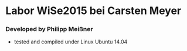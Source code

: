 # Labor WiSe2015 bei Carsten Meyer
### Developed by Philipp Meißner
* tested and compiled under Linux Ubuntu 14.04
